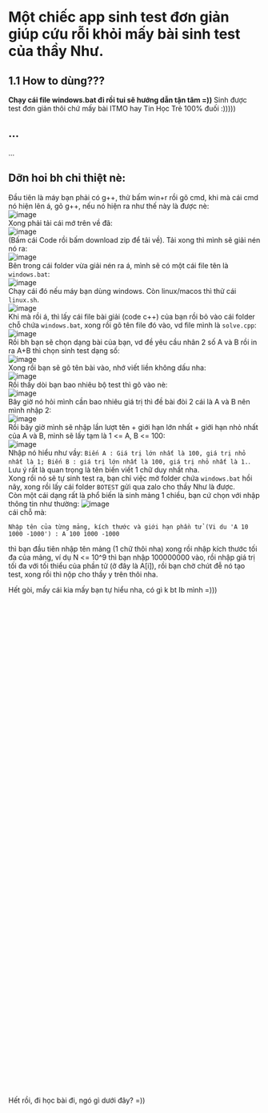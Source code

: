 # Một chiếc app sinh test đơn giản giúp cứu rỗi khỏi mấy bài sinh test của thầy Như.
## 1.1 How to dùng???
**Chạy cái file windows.bat đi rồi tui sẽ hướng dẫn tận tâm =))**
Sinh được test đơn giản thôi chứ mấy bài ITMO hay Tin Học Trẻ 100% đuối :)))))
## ...
...

## Dỡn hoi bh chỉ thiệt nè:
Đầu tiên là máy bạn phải có g++, thử bấm win+r rồi gõ cmd, khi mà cái cmd nó hiện lên á, gõ g++, nếu nó hiện ra như thế này là được nè:\
![image](https://github.com/user-attachments/assets/d9e9bd23-dddc-48ca-9585-7461a9b5fbb6)\
Xong phải tải cái mớ trên về đã:\
![image](https://github.com/user-attachments/assets/cd2ccc88-c45a-4eef-b50b-d9e603d19970)\
(Bấm cái Code rồi bấm download zip để tải về).
Tải xong thì mình sẽ giải nén nó ra:\
![image](https://github.com/user-attachments/assets/12222024-b045-4e7d-925c-523cdcf63a0d)\
Bên trong cái folder vừa giải nén ra á, mình sẽ có một cái file tên là `windows.bat`:\
![image](https://github.com/user-attachments/assets/0187e768-1ae8-4041-8cbe-9a99f719b73d)\
Chạy cái đó nếu máy bạn dùng windows. Còn linux/macos thì thử cái `linux.sh`.\
![image](https://github.com/user-attachments/assets/cf202863-8939-4488-ab3a-a53b19beee3d)\
Khi mà rồi á, thì lấy cái file bài giải (code c++) của bạn rồi bỏ vào cái folder chỗ chứa `windows.bat`, xong rồi gõ tên file đó vào, vd file mình là `solve.cpp`:\
![image](https://github.com/user-attachments/assets/ee056e66-1270-4f05-a199-9b273074373e)\
Rồi bh bạn sẽ chọn dạng bài của bạn, vd đề yêu cầu nhân 2 số A và B rồi in ra A+B thì chọn sinh test dạng số:\
![image](https://github.com/user-attachments/assets/c52f29ef-994a-4c85-92b4-157ea81555dc)\
Xong rồi bạn sẽ gõ tên bài vào, nhớ viết liền không dấu nha:\
![image](https://github.com/user-attachments/assets/2e37260e-34a6-4370-b3a6-4a72daa10d9e)\
Rồi thầy dòi bạn bao nhiêu bộ test thì gõ vào nè:\
![image](https://github.com/user-attachments/assets/09aa4214-6224-48a3-a830-542fe8bf578a)\
Bây giờ nó hỏi mình cần bao nhiêu giá trị thì đề bài đòi 2 cái là A và B nên mình nhập 2:\
![image](https://github.com/user-attachments/assets/38ed83ec-59fc-473f-a027-483c1f9c2807)\
Rồi bây giờ mình sẽ nhập lần lượt tên + giới hạn lớn nhất + giới hạn nhỏ nhất của A và B, mình sẽ lấy tạm là 1 <= A, B <= 100:\
![image](https://github.com/user-attachments/assets/4ad7ec45-f311-44e8-8333-f91e63aca26b)\
Nhập nó hiểu như vầy: `Biến A : Giá trị lớn nhất là 100, giá trị nhỏ nhất là 1; Biến B : giá trị lớn nhất là 100, giá trị nhỏ nhất là 1.`.\
Lưu ý rất là quan trọng là tên biến viết 1 chữ duy nhất nha.\
Xong rồi nó sẽ tự sinh test ra, bạn chỉ việc mở folder chứa `windows.bat` hồi nãy, xong rồi lấy cái folder `BOTEST` gửi qua zalo cho thầy Như là được.\
Còn một cái dạng rất là phổ biến là sinh mảng 1 chiều, bạn cứ chọn với nhập thông tin như thường:
![image](https://github.com/user-attachments/assets/4c5c4ca1-c27a-4f1d-9667-42c1088817bb)\
cái chỗ mà:
```
Nhập tên của từng mảng, kích thước và giới hạn phần tử (Vi du 'A 10 1000 -1000') : A 100 1000 -1000
```
thì bạn đầu tiên nhập tên mảng (1 chữ thôi nha) xong rồi nhập kích thước tối đa của mảng, ví dụ N <= 10^9 thì bạn nhập 100000000 vào, rồi nhập giá trị tối đa với tối thiểu của phần tử (ở đây là A[i]), rồi bạn chờ chút đễ nó tạo test, xong rồi thì nộp cho thầy y trên thôi nha.

Hết gòi, mấy cái kia mấy bạn tự hiểu nha, có gì k bt Ib mình =)))
\
\
\
\
\
\
\
\
\
\
\
\
\
\
\
\
\
\
\
\
\
\
\
\
\
\
\
\
\
\
\
\
\
\
\
\
\
\
\
\
\
\
\
\
\
\
\
\
\
\
\
\
\
\
\
\
\
\
\
\
Hết rồi, đi học bài đi, ngó gì dưới đây? =))
